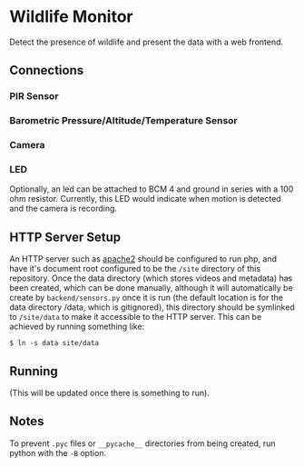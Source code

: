 # Wildlife Monitor
Detect the presence of wildlife and present the data with a web frontend.

## Connections
### PIR Sensor
### Barometric Pressure/Altitude/Temperature Sensor
### Camera
### LED
Optionally, an led can be attached to BCM 4 and ground in series with a 100 ohm resistor. Currently, this LED would indicate when motion is detected and the camera is recording.

## HTTP Server Setup
An HTTP server such as [apache2](https://httpd.apache.org/) should be configured to run php, and have it's document root configured to be the `/site` directory of this repository. Once the data directory (which stores videos and metadata) has been created, which can be done manually, although it will automatically be create by `backend/sensors.py` once it is run (the default location is for the data directory /data, which is gitignored), this directory should be symlinked to `/site/data` to make it accessible to the HTTP server. This can be achieved by running something like:
```
$ ln -s data site/data
```

## Running
(This will be updated once there is something to run).

## Notes
To prevent `.pyc` files or `__pycache__` directories from being created, run python with the `-B` option.
